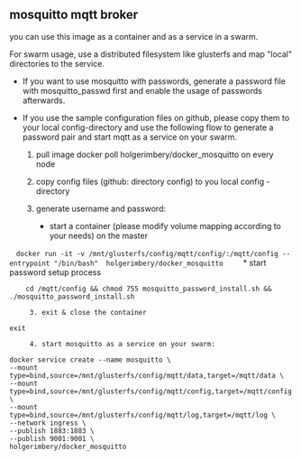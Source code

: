 
## mosquitto mqtt broker

you can use this image as a container and as a service in a swarm.

For swarm usage, use a distributed filesystem like glusterfs and map "local" directories to the service.

  * If you want to use mosquitto with passwords, generate a password file with mosquitto_passwd first and enable the usage of passwords afterwards.
  * If you use the sample configuration files on github, please copy them to your local config-directory and use the following flow to generate a password pair and start mqtt as a service on your swarm.





     1. pull image docker poll holgerimbery/docker_mosquitto on every node

     2. copy config files (github: directory config) to you local config - directory

     3.  generate username and password:
         * start a container (please modify volume mapping according to your needs) on the master
         
    ```docker run -it -v /mnt/glusterfs/config/mqtt/config/:/mqtt/config --entrypoint "/bin/bash"  holgerimbery/docker_mosquitto```
         
         * start password setup process
         
```
    cd /mqtt/config && chmod 755 mosquitto_password_install.sh && ./mosquitto_password_install.sh
```

         3. exit & close the container

```
exit
```
         
         4. start mosquitto as a service on your swarm:

```
docker service create --name mosquitto \
--mount type=bind,source=/mnt/glusterfs/config/mqtt/data,target=/mqtt/data \
--mount type=bind,source=/mnt/glusterfs/config/mqtt/config,target=/mqtt/config \
--mount type=bind,source=/mnt/glusterfs/config/mqtt/log,target=/mqtt/log \
--network ingress \
--publish 1883:1883 \
--publish 9001:9001 \
holgerimbery/docker_mosquitto
```
